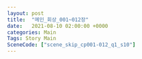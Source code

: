 ```yaml
---
layout: post
title:  "메인_회상_001~012장"
date:   2021-08-10 02:00:00 +0000
categories: Main
Tags: Story Main
SceneCode: ["scene_skip_cp001-012_q1_s10"]
---
```

